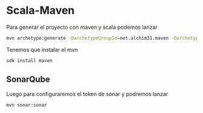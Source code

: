 # Scala-Maven

Para generar el proyecto con maven y scala podemos lanzar
```sh
mvn archetype:generate -DarchetypeGroupId=net.alchim31.maven -DarchetypeArtifactId=scala-archetype-simple
```
Tenemos que instalar el mvn
```sh
sdk install maven
```

## SonarQube
Luego para configuraremos el token de sonar y podremos lanzar
```sh
mvn sonar:sonar
```

